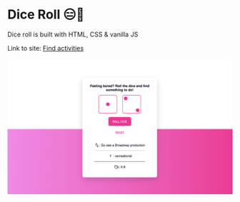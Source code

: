 # Dice Roll 😑🎲

Dice roll is built with HTML, CSS & vanilla JS

Link to site: [Find activities](https://glowing-cheesecake-3ede82.netlify.app/)

![Dice roll](dice-roll.png)